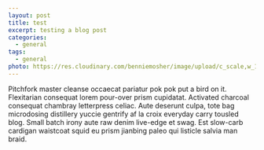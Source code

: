 ```yaml
---
layout: post
title: test
excerpt: testing a blog post
categories:
  - general
tags:
  - general
photo: https://res.cloudinary.com/benniemosher/image/upload/c_scale,w_1200/v1626834101/moniquemosher.com/aubreynicolephotography-2021/B24A5823_s4k0hl.jpg
---
```

Pitchfork master cleanse occaecat pariatur pok pok put a bird on it. Flexitarian consequat lorem pour-over prism cupidatat. Activated charcoal consequat chambray letterpress celiac. Aute deserunt culpa, tote bag microdosing distillery yuccie gentrify af la croix everyday carry tousled blog. Small batch irony aute raw denim live-edge et swag. Est slow-carb cardigan waistcoat squid eu prism jianbing paleo qui listicle salvia man braid.

